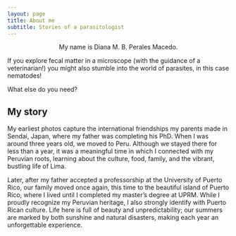 ```yaml
---
layout: page
title: About me
subtitle: Stories of a parasitologist
---
```


<p style="text-align:center;">My name is Diana M. B. Perales Macedo.</p>

If you explore fecal matter in a microscope (with the guidance of a veterinarian!) you might also stumble into the world of parasites, in this case nematodes! 



What else do you need?

## My story

My earliest photos capture the international friendships my parents made in Sendai, Japan, where my father was completing his PhD. When I was around three years old, we moved to Peru. Although we stayed there for less than a year, it was a meaningful time in which I connected with my Peruvian roots, learning about the culture, food, family, and the vibrant, bustling life of Lima. 

Later, after my father accepted a professorship at the University of Puerto Rico, our family moved once again, this time to the beautiful island of Puerto Rico, where I lived until I completed my master’s degree at UPRM. While I proudly recognize my Peruvian heritage, I also strongly identify with Puerto Rican culture. Life here is full of beauty and unpredictability; our summers are marked by both sunshine and natural disasters, making each year an unforgettable experience.  
